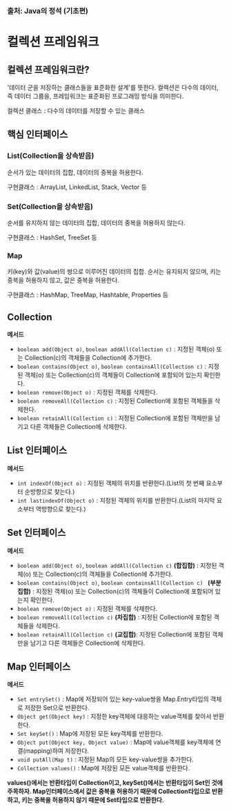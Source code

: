 ### 출처: Java의 정석 (기초편)

# 컬렉션 프레임워크

## 컬렉션 프레임워크란?

'데이터 군을 저장하는 클래스들을 표준화한 설계'를 뜻한다. 컬렉션은 다수의 데이터, 즉 데이터 그룹을, 프레임워크는 표준화된 프로그래밍 방식을 의미한다.

컬렉션 클래스 : 다수의 데이터를 저장할 수 있는 클래스

## 핵심 인터페이스

### List(Collection을 상속받음)

순서가 있는 데이터의 집합, 데이터의 중복을 허용한다.

구현클래스 : ArrayList, LinkedList, Stack, Vector 등

### Set(Collection을 상속받음)

순서를 유지하지 않는 데이터의 집합, 데이터의 중복을 허용하지 않는다.

구현클래스 : HashSet, TreeSet 등

### Map

키(key)와 값(value)의 쌍으로 이루어진 데이터의 집합. 순서는 유지되지 않으며, 키는 중복을 허용하지 않고, 값은 중복을 허용한다.

구현클래스 : HashMap, TreeMap, Hashtable, Properties 등

## Collection

**메서드**

- `boolean add(Object o)`, `boolean addAll(Collection c)` : 지정된 객체(o) 또는 Collection(c)의 객체들을 Collection에 추가한다.
- `boolean contains(Object o)`, `boolean containsAll(Collection c)` : 지정된 객체(o) 또는 Collection(c)의 객체들이 Collection에 포함되어 있는지 확인한다.  
- `boolean remove(Object o)` : 지정된 객체를 삭제한다.
- `boolean removeAll(Collection c)` :  지정된 Collection에 포함된 객체들을 삭제한다.
- `boolean retainAll(Collection c)` : 지정된 Collection에 포함된 객체만을 남기고 다른 객체들은 Collection에 삭제한다.

## List 인터페이스

**메서드**

- `int indexOf(Object o)` : 지정된 객체의 위치를 반환한다.(List의 첫 번째 요소부터 순방향으로 찾는다.)
- `int lastindexOf(Object o)` : 지정된 객체의 위치를 반환한다.(List의 마지막 요소부터 역방향으로 찾는다.)

## Set 인터페이스

**메서드**

- `boolean add(Object o)`, `boolean addAll(Collection c)` **(합집합)** : 지정된 객체(o) 또는 Collection(c)의 객체들을 Collection에 추가한다.
- `boolean contains(Object o)`, `boolean containsAll(Collection c) ` **(부분집합)**  : 지정된 객체(o) 또는 Collection(c)의 객체들이 Collection에 포함되어 있는지 확인한다.  
- `boolean remove(Object o)` : 지정된 객체를 삭제한다.
- `boolean removeAll(Collection c)` **(차집합)** :  지정된 Collection에 포함된 객체들을 삭제한다.
- `boolean retainAll(Collection c)` **(교집합)**: 지정된 Collection에 포함된 객체만을 남기고 다른 객체들은 Collection에 삭제한다.

## Map 인터페이스

**메서드**

- `Set entrySet()` : Map에 저장되어 있는 key-value쌍을 Map.Entry타입의 객체로 저장한 Set으로 반환한다.
- `Object get(Object key)` : 지정한 key객체에 대응하는 value객체를 찾아서 반환한다.
- `Set keySet()` : Map에 저장된 모든 key객체를 반환한다.
- `Object put(Object key, Object value)` : Map에 value객체를 key객체에 연결(mapping)하여 저장한다.
- `void putAll(Map t)` : 지정된 Map의 모든 key-value쌍을 추가한다.
- `Collection values()` : Map에 저장된 모든 value객체를 반환한다.

**values()에서는 반환타입이 Collection이고, keySet()에서는 반환타입이 Set인 것에 주목하자. Map인터페이스에서 값은 중복을 허용하기 때문에 Collection타입으로 반환하고,
키는 중복을 허용하지 않기 때문에 Set타입으로 반환한다.**
